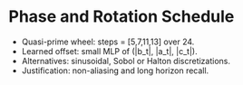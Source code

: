 # Phase and Rotation Schedule
- Quasi-prime wheel: steps = [5,7,11,13] over 24.
- Learned offset: small MLP of \(\|b_t\|, \|a_t\|, \|c_t\|\).
- Alternatives: sinusoidal, Sobol or Halton discretizations.
- Justification: non-aliasing and long horizon recall.
